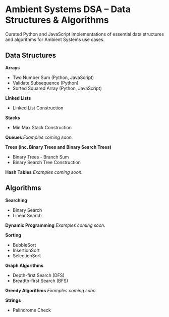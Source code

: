 # Ambient Systems DSA – Data Structures & Algorithms

Curated Python and JavaScript implementations of essential data structures and algorithms for Ambient Systems use cases.

## Data Structures

**Arrays**
* Two Number Sum (Python, JavaScript)
* Validate Subsequence (Python)
* Sorted Squared Array (Python, JavaScript)

**Linked Lists**
* Linked List Construction

**Stacks**
* Min Max Stack Construction

**Queues**
_Examples coming soon._

**Trees (inc. Binary Trees and Binary Search Trees)**
* Binary Trees - Branch Sum
* Binary Search Tree Construction

**Hash Tables**
_Examples coming soon._

## Algorithms

**Searching**
* Binary Search
* Linear Search

**Dynamic Programming**
_Examples coming soon._

**Sorting**
* BubbleSort
* InsertionSort
* SelectionSort

**Graph Algorithms**
* Depth-first Search (DFS)
* Breadth-first Search (BFS)

**Greedy Algorithms**
_Examples coming soon._

**Strings**
* Palindrome Check


